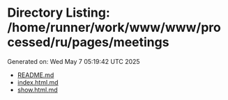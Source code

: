 # Directory Listing: /home/runner/work/www/www/processed/ru/pages/meetings
Generated on: Wed May  7 05:19:42 UTC 2025

- [README.md](README.md)
- [index.html.md](index.html.md)
- [show.html.md](show.html.md)
